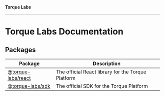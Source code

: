 **Torque Labs**

***

# Torque Labs Documentation

## Packages

| Package | Description |
| ------ | ------ |
| [@torque-labs/react](./react/README.md) | The official React library for the Torque Platform |
| [@torque-labs/sdk](./sdk/README.md) | The official SDK for the Torque Platform |
